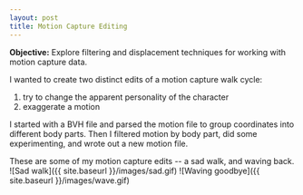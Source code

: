 ```yaml
---
layout: post
title: Motion Capture Editing
---
```


**Objective:** Explore filtering and displacement techniques for working with motion capture data.

I wanted to create two distinct edits of a motion capture walk cycle:
1. try to change the apparent personality of the character
2. exaggerate a motion

I started with a BVH file and parsed the motion file to group coordinates into different body parts. Then I filtered motion by body part, did some experimenting, and wrote out a new motion file.

These are some of my motion capture edits -- a sad walk, and waving back.
![Sad walk]({{ site.baseurl }}/images/sad.gif) ![Waving goodbye]({{ site.baseurl }}/images/wave.gif)